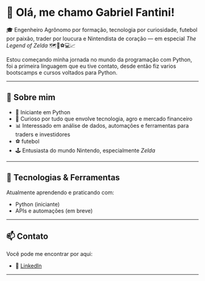 # 👋 Olá, me chamo Gabriel Fantini!

🎓 Engenheiro Agrônomo por formação,  tecnologia por curiosidade, futebol por paixão, trader por loucura e Nintendista de coração — em especial *The Legend of Zelda* 🗺️🌾⚽💻📈

Estou começando minha jornada no mundo da programação com Python, foi a primeira linguagem que eu tive contato, desde então fiz varios bootscamps e cursos voltados para Python.

---

## 🚀 Sobre mim

- 🐍 Iniciante em Python
- 🌱 Curioso por tudo que envolve tecnologia, agro e mercado financeiro
- 📊 Interessado em análise de dados, automações e ferramentas para traders e investidores
- ⚽ futebol
- 🕹️ Entusiasta do mundo Nintendo, especialmente *Zelda*

---

## 💼 Tecnologias & Ferramentas

Atualmente aprendendo e praticando com:

- Python (iniciante)
- APIs e automações (em breve)

---

## 📫 Contato

Você pode me encontrar por aqui:

- 💼 [LinkedIn](https://www.linkedin.com/in/gabriel-fantini-61b814252/)
---
